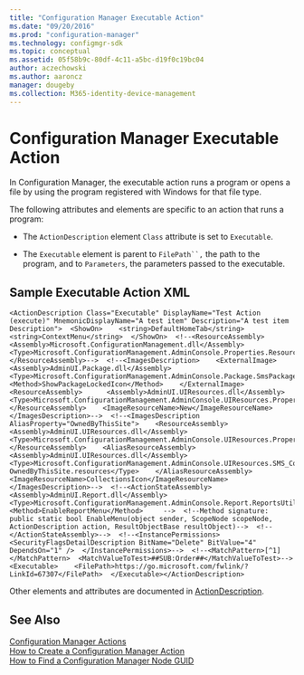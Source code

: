 ```yaml
---
title: "Configuration Manager Executable Action"
ms.date: "09/20/2016"
ms.prod: "configuration-manager"
ms.technology: configmgr-sdk
ms.topic: conceptual
ms.assetid: 05f58b9c-80df-4c11-a5bc-d19f0c19bc04
author: aczechowski
ms.author: aaroncz
manager: dougeby
ms.collection: M365-identity-device-management
---
```

# Configuration Manager Executable Action
In Configuration Manager, the executable action runs a program or opens a file by using the program registered with Windows for that file type.  

 The following attributes and elements are specific to an action that runs a program:  

-   The `ActionDescription` element `Class` attribute is set to `Executable`.  

-   The `Executable` element is parent to `FilePath``,` the path to the program, and to `Parameters`, the parameters passed to the executable.  

## Sample Executable Action XML  

```  
<ActionDescription Class="Executable" DisplayName="Test Action (execute)" MnemonicDisplayName="A test item" Description="A test item Description">  <ShowOn>    <string>DefaultHomeTab</string>    <string>ContextMenu</string>  </ShowOn>  <!--<ResourceAssembly>    <Assembly>Microsoft.ConfigurationManagement.dll</Assembly>    <Type>Microsoft.ConfigurationManagement.AdminConsole.Properties.Resources.resources</Type>  </ResourceAssembly>-->  <!--<ImagesDescription>    <ExternalImage>      <Assembly>AdminUI.Package.dll</Assembly>      <Type>Microsoft.ConfigurationManagement.AdminConsole.Package.SmsPackageUtils</Type>      <Method>ShowPackageLockedIcon</Method>    </ExternalImage>    <ResourceAssembly>      <Assembly>AdminUI.UIResources.dll</Assembly>      <Type>Microsoft.ConfigurationManagement.AdminConsole.UIResources.Properties.Resources.resources</Type>    </ResourceAssembly>    <ImageResourceName>New</ImageResourceName>  </ImagesDescription>-->  <!--<ImagesDescription AliasProperty="OwnedByThisSite">    <ResourceAssembly>      <Assembly>AdminUI.UIResources.dll</Assembly>      <Type>Microsoft.ConfigurationManagement.AdminConsole.UIResources.Properties.Resources.resources</Type>    </ResourceAssembly>    <AliasResourceAssembly>      <Assembly>AdminUI.UIResources.dll</Assembly>      <Type>Microsoft.ConfigurationManagement.AdminConsole.UIResources.SMS_Collection-OwnedByThisSite.resources</Type>    </AliasResourceAssembly>    <ImageResourceName>CollectionsIcon</ImageResourceName>  </ImagesDescription>-->  <!--<ActionStateAssembly>    <Assembly>AdminUI.Report.dll</Assembly>    <Type>Microsoft.ConfigurationManagement.AdminConsole.Report.ReportsUtilityClass</Type>    <Method>EnableReportMenu</Method>     -->  <!--Method signature: public static bool EnableMenu(object sender, ScopeNode scopeNode, ActionDescription action, ResultObjectBase resultObject)-->  <!--  </ActionStateAssembly>-->  <!--<InstancePermissions>    <SecurityFlagsDetailDescription BitName="Delete" BitValue="4" DependsOn="1" />  </InstancePermissions>-->  <!--<MatchPattern>[^1]</MatchPattern>  <MatchValueToTest>##SUB:Order##</MatchValueToTest>-->  <Executable>    <FilePath>https://go.microsoft.com/fwlink/?LinkId=67307</FilePath>  </Executable></ActionDescription>  
```  

 Other elements and attributes are documented in [ActionDescription](https://msdn.microsoft.com/library/microsoft.configurationmanagement.adminconsole.schema.actiondescription.aspx).  

## See Also  
 [Configuration Manager Actions](../../../../develop/core/servers/console/configuration-manager-actions.md)   
 [How to Create a Configuration Manager Action](../../../../develop/core/servers/console/how-to-create-a-configuration-manager-action.md)   
 [How to Find a Configuration Manager Node GUID](../../../../develop/core/servers/console/how-to-find-a-configuration-manager-console-node-guid.md)
